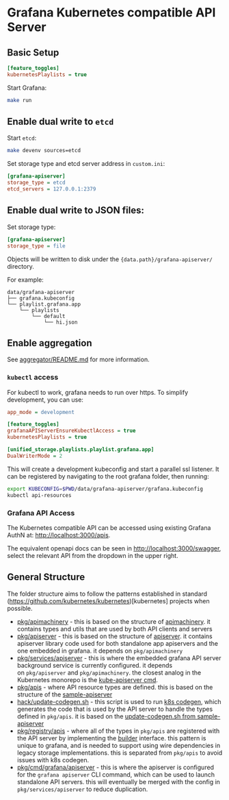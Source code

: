 # Grafana Kubernetes compatible API Server

## Basic Setup

```ini
[feature_toggles]
kubernetesPlaylists = true
```

Start Grafana:

```bash
make run
```

## Enable dual write to `etcd`

Start `etcd`:
```bash
make devenv sources=etcd
```

Set storage type and etcd server address in `custom.ini`:

```ini
[grafana-apiserver]
storage_type = etcd
etcd_servers = 127.0.0.1:2379
```

## Enable dual write to JSON files:

Set storage type:

```ini
[grafana-apiserver]
storage_type = file
```

Objects will be written to disk under the `{data.path}/grafana-apiserver/` directory.

For example:

```
data/grafana-apiserver
├── grafana.kubeconfig
└── playlist.grafana.app
    └── playlists
        └── default
            └── hi.json
```

## Enable aggregation

See [aggregator/README.md](./aggregator/README.md) for more information.

### `kubectl` access

For kubectl to work, grafana needs to run over https.  To simplify development, you can use:

```ini
app_mode = development

[feature_toggles]
grafanaAPIServerEnsureKubectlAccess = true
kubernetesPlaylists = true

[unified_storage.playlists.playlist.grafana.app]
DualWriterMode = 2
```

This will create a development kubeconfig and start a parallel ssl listener.  It can be registered by
navigating to the root grafana folder, then running:
```bash
export KUBECONFIG=$PWD/data/grafana-apiserver/grafana.kubeconfig
kubectl api-resources
```

### Grafana API Access

The Kubernetes compatible API can be accessed using existing Grafana AuthN at: [http://localhost:3000/apis](http://localhost:3000/apis).

The equivalent openapi docs can be seen in [http://localhost:3000/swagger](http://localhost:3000/swagger), 
select the relevant API from the dropdown in the upper right.

## General Structure

The folder structure aims to follow the patterns established in standard (https://github.com/kubernetes/kubernetes)[kubernetes] projects when possible.

* [pkg/apimachinery](/pkg/apimachinery) - this is based on the structure of [apimachinery](https://github.com/kubernetes/apimachinery). it contains types and utils that are used by both API clients and servers
* [pkg/apiserver](/pkg/apiserver) - this is based on the structure of [apiserver](https://github.com/kubernetes/apiserver). it contains apiserver library code used for both standalone app apiservers and the one embedded in grafana. it depends on `pkg/apimachinery`
* [pkg/services/apiserver](/pkg/services/apiserver) - this is where the embedded grafana API server background service is currently configured. it depends on `pkg/apiserver` and `pkg/apimachinery`. the closest analog in the Kubernetes monorepo is the [kube-apiserver cmd](https://github.com/kubernetes/kubernetes/tree/master/cmd/kube-apiserver/app).
* [pkg/apis](/pkg/apis) - where API resource types are defined. this is based on the structure of the [sample-apiserver](https://github.com/kubernetes/sample-apiserver/tree/master/pkg/apis)
* [hack/update-codegen.sh](/hack#kubernetes-hack-alert) - this script is used to run [k8s codegen](https://github.com/kubernetes/code-generator/), which generates the code that is used by the API server to handle the types defined in `pkg/apis`. it is based on the [update-codegen.sh from sample-apiserver](https://github.com/kubernetes/sample-apiserver/blob/master/hack/update-codegen.sh)
* [pkg/registry/apis](/pkg/registry/apis) - where all of the types in `pkg/apis` are registered with the API server by implementing the [builder](/pkg/services/apiserver/builder/common.go#L18) interface. this pattern is unique to grafana, and is needed to support using wire dependencies in legacy storage implementations. this is separated from `pkg/apis` to avoid issues with k8s codegen.
* [pkg/cmd/grafana/apiserver](/pkg/cmd/grafana/apiserver) - this is where the apiserver is configured for the `grafana apiserver` CLI command, which can be used to launch standalone API servers. this will eventually be merged with the config in `pkg/services/apiserver` to reduce duplication.
